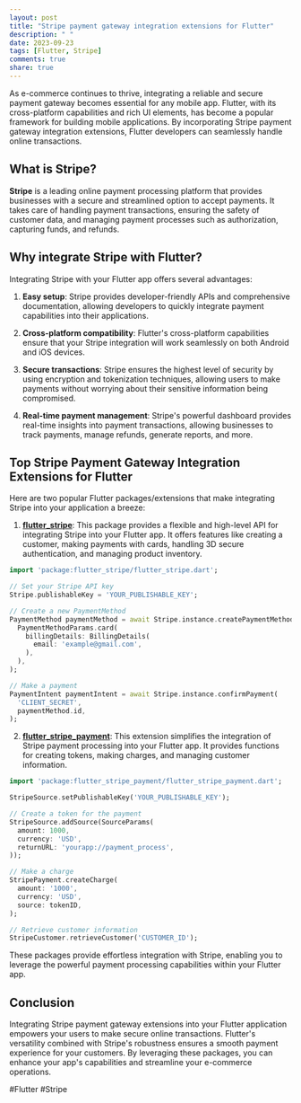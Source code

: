 ```yaml
---
layout: post
title: "Stripe payment gateway integration extensions for Flutter"
description: " "
date: 2023-09-23
tags: [Flutter, Stripe]
comments: true
share: true
---
```


As e-commerce continues to thrive, integrating a reliable and secure payment gateway becomes essential for any mobile app. Flutter, with its cross-platform capabilities and rich UI elements, has become a popular framework for building mobile applications. By incorporating Stripe payment gateway integration extensions, Flutter developers can seamlessly handle online transactions.

## What is Stripe?

**Stripe** is a leading online payment processing platform that provides businesses with a secure and streamlined option to accept payments. It takes care of handling payment transactions, ensuring the safety of customer data, and managing payment processes such as authorization, capturing funds, and refunds.

## Why integrate Stripe with Flutter?

Integrating Stripe with your Flutter app offers several advantages:

1. **Easy setup**: Stripe provides developer-friendly APIs and comprehensive documentation, allowing developers to quickly integrate payment capabilities into their applications.

2. **Cross-platform compatibility**: Flutter's cross-platform capabilities ensure that your Stripe integration will work seamlessly on both Android and iOS devices.

3. **Secure transactions**: Stripe ensures the highest level of security by using encryption and tokenization techniques, allowing users to make payments without worrying about their sensitive information being compromised.

4. **Real-time payment management**: Stripe's powerful dashboard provides real-time insights into payment transactions, allowing businesses to track payments, manage refunds, generate reports, and more.

## Top Stripe Payment Gateway Integration Extensions for Flutter

Here are two popular Flutter packages/extensions that make integrating Stripe into your application a breeze:

1. [**flutter_stripe**](https://pub.dev/packages/flutter_stripe): This package provides a flexible and high-level API for integrating Stripe into your Flutter app. It offers features like creating a customer, making payments with cards, handling 3D secure authentication, and managing product inventory.

```dart
import 'package:flutter_stripe/flutter_stripe.dart';

// Set your Stripe API key
Stripe.publishableKey = 'YOUR_PUBLISHABLE_KEY';

// Create a new PaymentMethod
PaymentMethod paymentMethod = await Stripe.instance.createPaymentMethod(
  PaymentMethodParams.card(
    billingDetails: BillingDetails(
      email: 'example@gmail.com',
    ),
  ),
);

// Make a payment
PaymentIntent paymentIntent = await Stripe.instance.confirmPayment(
  'CLIENT_SECRET',
  paymentMethod.id,
);
```

2. [**flutter_stripe_payment**](https://pub.dev/packages/flutter_stripe_payment): This extension simplifies the integration of Stripe payment processing into your Flutter app. It provides functions for creating tokens, making charges, and managing customer information.

```dart
import 'package:flutter_stripe_payment/flutter_stripe_payment.dart';

StripeSource.setPublishableKey('YOUR_PUBLISHABLE_KEY');

// Create a token for the payment
StripeSource.addSource(SourceParams(
  amount: 1000,
  currency: 'USD',
  returnURL: 'yourapp://payment_process',
));

// Make a charge
StripePayment.createCharge(
  amount: '1000',
  currency: 'USD',
  source: tokenID,
);

// Retrieve customer information
StripeCustomer.retrieveCustomer('CUSTOMER_ID');
```

These packages provide effortless integration with Stripe, enabling you to leverage the powerful payment processing capabilities within your Flutter app.

## Conclusion

Integrating Stripe payment gateway extensions into your Flutter application empowers your users to make secure online transactions. Flutter's versatility combined with Stripe's robustness ensures a smooth payment experience for your customers. By leveraging these packages, you can enhance your app's capabilities and streamline your e-commerce operations.

#Flutter #Stripe